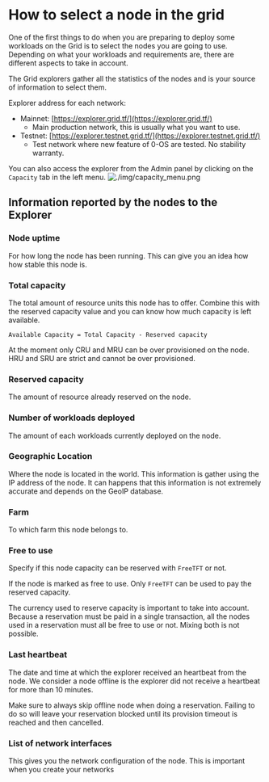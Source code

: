 # How to select a node in the grid

One of the first things to do when you are preparing to deploy some workloads on the Grid is to select the nodes you are going to use.
Depending on what your workloads and requirements are, there are different aspects to take in account.

The Grid explorers gather all the statistics of the nodes and is your source of information to select them.

Explorer address for each network:

- Mainnet: [https://explorer.grid.tf/](https://explorer.grid.tf/) 
  - Main production network, this is usually what you want to use.
- Testnet: [https://explorer.testnet.grid.tf/](https://explorer.testnet.grid.tf/)
  - Test network where new feature of 0-OS are tested. No stability warranty.

You can also access the explorer from the Admin panel by clicking on the `Capacity` tab in the left menu. ![./img/capacity_menu.png](./img/capacity_menu.png)

## Information reported by the nodes to the Explorer

### Node uptime

For how long the node has been running. This can give you an idea how how stable this node is.

### Total capacity

The total amount of resource units this node has to offer. Combine this with the reserved capacity value and you can know how much capacity is left available.

`Available Capacity = Total Capacity - Reserved capacity`

At the moment only CRU and MRU can be over provisioned on the node. HRU and SRU are strict and cannot be over provisioned.

### Reserved capacity

The amount of resource already reserved on the node.

### Number of workloads deployed

The amount of each workloads currently deployed on the node.

### Geographic Location

Where the node is located in the world. This information is gather using the IP address of the node. It can happens that this information is not extremely accurate and depends on the GeoIP database.

### Farm

To which farm this node belongs to.

### Free to use

Specify if this node capacity can be reserved with `FreeTFT` or not.

If the node is marked as free to use. Only `FreeTFT` can be used to pay the reserved capacity.

The currency used to reserve capacity is important to take into account. Because a reservation must be paid in a single transaction, all the nodes used in a reservation must all be free to use or not. Mixing both is not possible.

### Last heartbeat

The date and time at which the explorer received an heartbeat from the node. We consider a node offline is the explorer did not receive a heartbeat for more than 10 minutes.

Make sure to always skip offline node when doing a reservation. Failing to do so will leave your reservation blocked until its provision timeout is reached and then cancelled.

### List of network interfaces

This gives you the network configuration of the node. This is important when you create your networks
